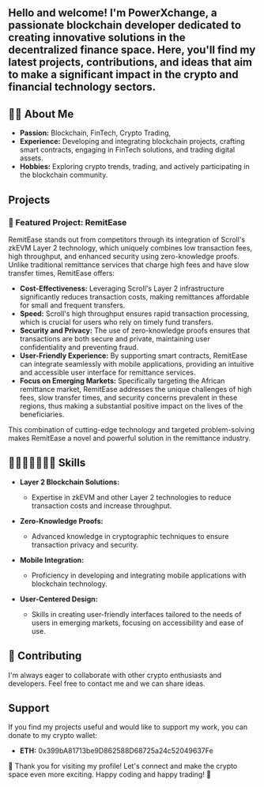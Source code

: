 ## Hello and welcome! I'm PowerXchange, a passionate blockchain developer dedicated to creating innovative solutions in the decentralized finance space. Here, you'll find my latest projects, contributions, and ideas that aim to make a significant impact in the crypto and financial technology sectors.

## 🙋‍♂️ About Me

- **Passion:** Blockchain, FinTech, Crypto Trading,
- **Experience:** Developing and integrating blockchain projects, crafting smart contracts, engaging in FinTech solutions, and trading digital assets.
- **Hobbies:** Exploring crypto trends, trading, and actively participating in the blockchain community.

## Projects

### 🌟 Featured Project: RemitEase
RemitEase stands out from competitors through its integration of Scroll's zkEVM Layer 2 technology, which uniquely combines low transaction fees, high throughput, and enhanced security using zero-knowledge proofs. Unlike traditional remittance services that charge high fees and have slow transfer times, RemitEase offers:

- **Cost-Effectiveness:** Leveraging Scroll's Layer 2 infrastructure significantly reduces transaction costs, making remittances affordable for small and frequent transfers.
- **Speed:** Scroll's high throughput ensures rapid transaction processing, which is crucial for users who rely on timely fund transfers.
- **Security and Privacy:** The use of zero-knowledge proofs ensures that transactions are both secure and private, maintaining user confidentiality and preventing fraud.
- **User-Friendly Experience:** By supporting smart contracts, RemitEase can integrate seamlessly with mobile applications, providing an intuitive and accessible user interface for remittance services.
- **Focus on Emerging Markets:** Specifically targeting the African remittance market, RemitEase addresses the unique challenges of high fees, slow transfer times, and security concerns prevalent in these regions, thus making a substantial positive impact on the lives of the beneficiaries.

This combination of cutting-edge technology and targeted problem-solving makes RemitEase a novel and powerful solution in the remittance industry.

## 👩🏻‍💻📓✍🏻💡 Skills

- **Layer 2 Blockchain Solutions:**
   - Expertise in zkEVM and other Layer 2 technologies to reduce transaction costs and increase throughput.

- **Zero-Knowledge Proofs:**
   - Advanced knowledge in cryptographic techniques to ensure transaction privacy and security.

- **Mobile Integration:**
   - Proficiency in developing and integrating mobile applications with blockchain technology.

- **User-Centered Design:**
   - Skills in creating user-friendly interfaces tailored to the needs of users in emerging markets, focusing on accessibility and ease of use.

## 🤝 Contributing

I'm always eager to collaborate with other crypto enthusiasts and developers. Feel free to contact me and we can share ideas. 

## Support

If you find my projects useful and would like to support my work, you can donate to my crypto wallet:
- **ETH:** 0x399bA81713be9D862588D68725a24c52049637Fe  

🙌 Thank you for visiting my profile! Let's connect and make the crypto space even more exciting. Happy coding and happy trading! 🚀

<!---
PowerXchange/PowerXchange is a ✨ special ✨ repository because its `README.md` (this file) appears on your GitHub profile.
You can click the Preview link to take a look at your changes.
--->
